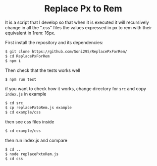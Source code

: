 <h1 style="text-align: center;">Replace Px to Rem</h1>

It is a script that I develop so that when it is executed it will recursively change in all the ".css" files the values expressed in px to rem with their equivalent in 1rem: 16px.

First install the repository and its dependencies:
```sh
$ git clone https://github.com/Soni295/ReplacePxForRem/
$ cd ReplacePxForRem
$ npm i
```
Then check that the tests works well
```sh
$ npm run test
```
if you want to check how it works, change directory for ```src``` and copy ```index.js``` in example
```sh
$ cd src
$ cp replacePxtoRem.js example
$ cd example/css
```
then see css files inside
```sh
$ cd example/css
```

then run index.js and compare
```sh
$ cd ..
$ node replacePxtoRem.js
$ cd css
```
